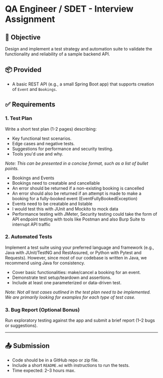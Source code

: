 # QA Engineer / SDET - Interview Assignment

## 🎯 Objective
Design and implement a test strategy and automation suite to validate the functionality and reliability of a sample backend API.

## 📦 Provided
- A basic REST API (e.g., a small Spring Boot app) that supports creation of `Event` and `Bookings`.

## ✅ Requirements

### 1. **Test Plan**
Write a short test plan (1-2 pages) describing:
- Key functional test scenarios.
- Edge cases and negative tests.
- Suggestions for performance and security testing.
- Tools you'd use and why.

_Note: This can be presented in a concise format, such as a list of bullet points._

- Bookings and Events
- Bookings need to creatable and cancellable
- An error should be returned if a non-existing booking is cancelled
- An error should also be returned if an attempt is made to make a booking for a fully-booked event (EventFullyBookedException)
- Events need to be creatable and listable
- I would test this with JUnit and Mockito to mock data
- Performance testing with JMeter, Security testing could take the form of API endpoint testing with tools like Postman and also Burp Suite to interrupt API traffic
  
### 2. **Automated Tests**
Implement a test suite using your preferred language and framework (e.g., Java with JUnit/TestNG and RestAssured, or Python with Pytest and Requests). 
However, since most of our codebase is written in Java, we recommend using Java for consistency.
- Cover basic functionalities: make/cancel a booking for an event.
- Demonstrate test setup/teardown and assertions.
- Include at least one parameterized or data-driven test.

_Note: Not all test cases outlined in the test plan need to be implemented. We are primarily looking for examples for each type of test case._

### 3. **Bug Report (Optional Bonus)**
Run exploratory testing against the app and submit a brief report (1–2 bugs or suggestions).

---

## 📤 Submission
- Code should be in a GitHub repo or zip file.
- Include a short `README.md` with instructions to run the tests.
- Time expected: 2–3 hours max.

